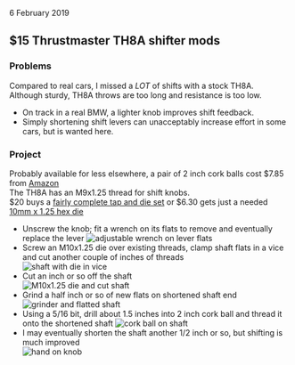 6 February 2019

## $15 Thrustmaster TH8A shifter mods

### Problems
Compared to real cars, I missed a *LOT* of shifts with a stock TH8A.  
Although sturdy, TH8A throws are too long and resistance is too low.
*  On track in a real BMW, a lighter knob improves shift feedback.
*  Simply shortening shift levers can unacceptably increase effort in some cars, but is wanted here.

### Project
Probably available for less elsewhere, a pair of 2 inch cork balls cost $7.85 from [Amazon](https://www.amazon.com/gp/product/B01312FOFO)  
The TH8A has an M9x1.25 thread for shift knobs.  
$20 buys a [fairly complete tap and die set](https://www.amazon.com/gp/product/B01312FOFO) or $6.30 gets just a needed [10mm x 1.25 hex die](https://www.amazon.com/gp/product/B01312FOFO)  


*   Unscrew the knob; fit a wrench on its flats to remove and eventually replace the lever
![adjustable wrench on lever flats](wrench.jpg)  
*   Screw an M10x1.25 die over existing threads, clamp shaft flats in a vice and cut another couple of inches of threads  
![shaft with die in vice](vice.jpg)  
*   Cut an inch or so off the shaft  
![M10x1.25 die and cut shaft](cut.jpg)  
*   Grind a half inch or so of new flats on shortened shaft end
![grinder and flatted shaft](flats.jpg)  
* Using a 5/16 bit, drill about 1.5 inches into 2 inch cork ball and thread it onto the shortened shaft
![cork ball on shaft](cork.jpg)
* I may eventually shorten the shaft another 1/2 inch or so, but shifting is much improved  
![hand on knob](grip.jpg)
